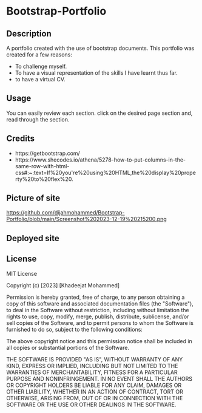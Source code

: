 # Bootstrap-Portfolio
## Description
A portfolio created with the use of bootstrap documents. 
This portfolio was created for a few reasons:
- To challenge myself.
- To have a visual representation of the skills I have learnt thus far.
- to have a virtual CV.
## Usage

You can easily review each section. click on the desired page section and, read through the section. 
## Credits
<ul>
  <li>
    https://getbootstrap.com/
  </li>
  <li>
    https://www.shecodes.io/athena/5278-how-to-put-columns-in-the-same-row-with-html-css#:~:text=If%20you're%20using%20HTML,the%20display%20property%20to%20flex%20.
  </li>
</ul>

## Picture of site
https://github.com/dijahmohammed/Bootstrap-Portfolio/blob/main/Screenshot%202023-12-19%20215200.png
## Deployed site

## License
MIT License

Copyright (c) [2023] [Khadeejat Mohammed]

Permission is hereby granted, free of charge, to any person obtaining a copy
of this software and associated documentation files (the "Software"), to deal
in the Software without restriction, including without limitation the rights
to use, copy, modify, merge, publish, distribute, sublicense, and/or sell
copies of the Software, and to permit persons to whom the Software is
furnished to do so, subject to the following conditions:

The above copyright notice and this permission notice shall be included in all
copies or substantial portions of the Software.

THE SOFTWARE IS PROVIDED "AS IS", WITHOUT WARRANTY OF ANY KIND, EXPRESS OR
IMPLIED, INCLUDING BUT NOT LIMITED TO THE WARRANTIES OF MERCHANTABILITY,
FITNESS FOR A PARTICULAR PURPOSE AND NONINFRINGEMENT. IN NO EVENT SHALL THE
AUTHORS OR COPYRIGHT HOLDERS BE LIABLE FOR ANY CLAIM, DAMAGES OR OTHER
LIABILITY, WHETHER IN AN ACTION OF CONTRACT, TORT OR OTHERWISE, ARISING FROM,
OUT OF OR IN CONNECTION WITH THE SOFTWARE OR THE USE OR OTHER DEALINGS IN THE
SOFTWARE.

